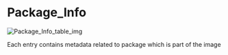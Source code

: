 # Package_Info

![Package_Info_table_img](http://www.plantuml.com/plantuml/img/SoWkIImgAStDuIf8JCvEJ4zLK0hApozH24bCoaajLbAevb80WkISnE9YXG28YdZFlBHy1HiR1OqGdPpCz8oIzABKr3nD1JixhbekXzIy5A1f)

Each entry contains metadata related to package which is part of the image

